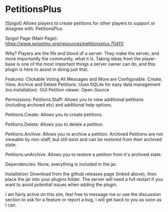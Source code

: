 # PetitionsPlus
[Spigot] Allows players to create petitions for other players to support or disagree with.
PetitionsPlus

Spigot Page (Main Page): https://www.spigotmc.org/resources/petitionsplus.70411/

Why?
Players are the life and blood of a server. They make the server, and more importantly the community, what it is. Taking ideas from the player-base is one of the most important things a server owner can do, and this plugin is here to assist in doing just that.


Features:
Clickable Voting
All Messages and More are Configurable.
Create, View, Archive and Delete Petitions.
Uses SQLite for easy data management (no installation).
GUI Petition viewer.
Open-Source

Permissions:
Petitions.Staff:
Allows you to view additional petitions (including archived etc) and additional help options.

Petitions.Create:
Allows you to create petitions.

Petitions.Delete:
Allows you to delete a petition.

Petitions.Archive:
Allows you to archive a petition.
Archived Petitions are not viewable by non-staff, but still exist and can be restored from their archived state.

Petitions.unArchive:
Allows you to restore a petition from it's archived state.



Dependencies:
None, everything is included in the jar.

Installation:
Download from the github releases page (linked above), then place the jar into your plugins folder. The server will need a full restart if you want to avoid potential issues when adding the plugin.

I am fairly active on this site, feel free to message me or use the discussion section to ask for a feature or report a bug, I will get back to you as soon as I can.
